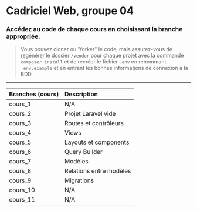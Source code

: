 # Cadriciel Web, groupe 04

### Accédez au code de chaque cours en choisissant la branche appropriée.
> Vous pouvez cloner ou "forker" le code, mais assurez-vous de regénérer le dossier `/vendor` pour chaque projet avec la commande `composer install` et de recréer le fichier `.env` en renommant `.env.example` et en entrant les bonnes informations de connexion à la BDD.

---

| Branches (cours) | Description
| :--- | :--- |
| cours_1 | N/A
| cours_2 | Projet Laravel vide
| cours_3 | Routes et contrôleurs
| cours_4 | Views
| cours_5 | Layouts et components
| cours_6 | Query Builder
| cours_7 | Modèles
| cours_8 | Relations entre modèles
| cours_9 | Migrations
| cours_10 | N/A
| cours_11 | N/A
